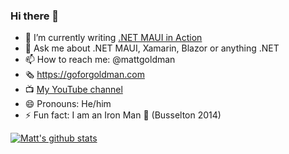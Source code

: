 ### Hi there 👋

- 🔭 I’m currently writing [.NET MAUI in Action](https://www.manning.com/books/dot-net-maui-in-action?utm_source=goforgoldman&utm_medium=affiliate&utm_campaign=book_goldman_dot_5_10_22&a_aid=goforgoldman&a_bid=38933097)
- 💬 Ask me about .NET MAUI, Xamarin, Blazor or anything .NET
- 📫 How to reach me: @mattgoldman
- 🗞️ https://goforgoldman.com
- 📺 [My YouTube channel](https://www.youtube.com/channel/UC3ZzlQkApc6aXixN2c3PHiA)
- 😄 Pronouns: He/him
- ⚡ Fun fact: I am an Iron Man 💪 (Busselton 2014)

[![Matt's github stats](https://github-readme-stats.vercel.app/api?username=matt-goldman&theme=dark)](https://github.com/matt-goldman/github-readme-stats)
